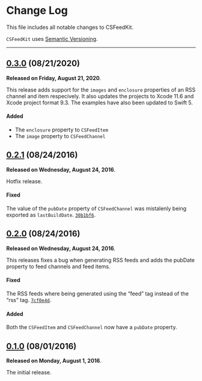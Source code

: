 # Change Log

This file includes all notable changes to CSFeedKit.

`CSFeedKit` uses [Semantic Versioning](http://semver.org/).

---

## [0.3.0](https://github.com/thecatalinstan/CSFeedKit/releases/tag/0.3.0) (08/21/2020)

**Released on Friday, August 21, 2020**.

This release adds support for the `images` and `enclosure` properties of an RSS channel and item respecively. It also updates the projects to Xcode 11.6 and Xcode project format 9.3. The examples have also been updated to Swift 5.


#### Added

* The `enclosure` property to `CSFeedItem` 
* The `image` property to `CSFeedChannel`

## [0.2.1](https://github.com/thecatalinstan/CSFeedKit/releases/tag/0.2.1) (08/24/2016)

**Released on Wednesday, August 24, 2016**.

Hotfix release.

#### Fixed

The value of the `pubDate` property of `CSFeedChannel` was mistalenly being exported as `lastBuildDate`. [`30b1bf6`](https://github.com/thecatalinstan/CSFeedKit/commit/30b1bf6cac48c2789d5bfd6ee8ff32c868e51a6d).

## [0.2.0](https://github.com/thecatalinstan/CSFeedKit/releases/tag/0.2.0) (08/24/2016)

**Released on Wednesday, August 24, 2016**.

This releases fixes a bug when generating RSS feeds and adds the  pubDate property to feed channels and feed items.

#### Fixed

The RSS feeds where being generated using the “feed” tag instead of the “rss” tag. [`7cf0e4d`](https://github.com/thecatalinstan/CSFeedKit/commit/7cf0e4d91dc5e826362f0a7f97d62bf1d8417b26).

#### Added

Both the `CSFeedItem` and `CSFeedChannel` now have a `pubDate` property.

## [0.1.0](https://github.com/thecatalinstan/CSFeedKit/releases/tag/0.1.0) (08/01/2016)

**Released on Monday, August 1, 2016**.

The initial release.

